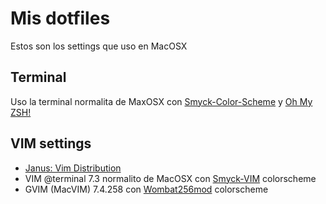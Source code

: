 # Mis dotfiles
Estos son los settings que uso en MacOSX

## Terminal
Uso la terminal normalita de MaxOSX con [Smyck-Color-Scheme](https://github.com/hukl/Smyck-Color-Scheme) y [Oh My ZSH!](https://github.com/robbyrussell/oh-my-zsh)

## VIM settings
* [Janus: Vim Distribution](https://github.com/carlhuda/janus)
* VIM @terminal 7.3 normalito de MacOSX con [Smyck-VIM](https://github.com/hukl/Smyck-Color-Scheme/blob/master/smyck.vim) colorscheme
* GVIM (MacVIM) 7.4.258 con [Wombat256mod](https://github.com/michalbachowski/vim-wombat256mod) colorscheme

